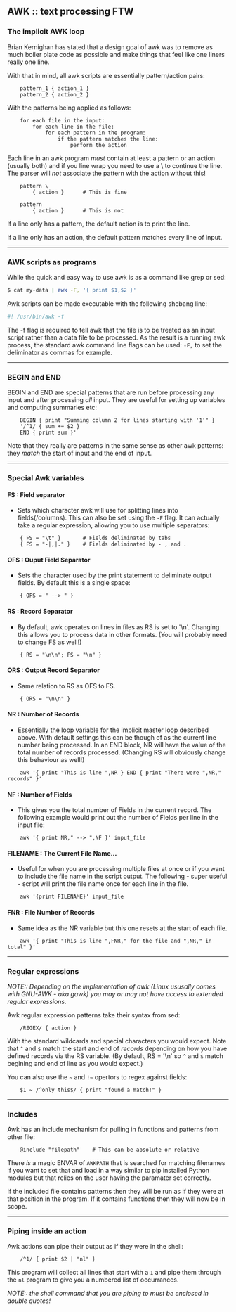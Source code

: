 AWK :: text processing FTW
--------------------------

### The implicit AWK loop
Brian Kernighan has stated that a design goal of awk was to remove as much
boiler plate code as possible and make things that feel like one liners really
one line.

With that in mind, all awk scripts are essentially pattern/action pairs:
```
    pattern_1 { action_1 }
    pattern_2 { action_2 }
```
With the patterns being applied as follows:
```
    for each file in the input:
        for each line in the file:
            for each pattern in the program:
                if the pattern matches the line:
                    perform the action
```
Each line in an awk program _must_ contain at least a pattern or an action
(usually both) and if you line wrap you need to use a \ to continue the line.
The parser will _not_ associate the pattern with the action without this!
```
    pattern \
        { action }      # This is fine

    pattern
        { action }      # This is not
```
If a line only has a pattern, the default action is to print the line.

If a line only has an action, the default pattern matches every line of input.

-------------------------------------------------------------------------------

### AWK scripts as programs
While the quick and easy way to use awk is as a command like grep or sed:

```bash
$ cat my-data | awk -F, '{ print $1,$2 }'
```

Awk scripts can be made executable with the following shebang line:

```bash
#! /usr/bin/awk -f
```

The -f flag is required to tell awk that the file is to be treated as an input
script rather than a data file to be processed. As the result is a running awk
process, the standard awk command line flags can be used: `-F,` to set the
deliminator as commas for example.

-------------------------------------------------------------------------------

### BEGIN and END
BEGIN and END are special patterns that are run before processing any input and
after processing _all_ input. They are useful for setting up variables and
computing summaries etc:
```
    BEGIN { print "Summing column 2 for lines starting with '1'" }
    '/^1/ { sum += $2 }
    END { print sum }'
```
Note that they really are patterns in the same sense as other awk patterns: they
_match_ the start of input and the end of input.

-------------------------------------------------------------------------------

### Special Awk variables
#### FS : Field separator
- Sets which character awk will use for splitting lines into fields(/columns).
  This can also be set using the `-F` flag. It can actually take a regular
  expression, allowing you to use multiple separators:
```
    { FS = "\t" }       # Fields deliminated by tabs
    { FS = "-|,|." }    # Fields deliminated by - , and .
```
#### OFS : Ouput Field Separator
- Sets the character used by the print statement to deliminate output fields. By
  default this is a single space:
```
    { OFS = " --> " }
```
#### RS : Record Separator
- By default, awk operates on lines in files as RS is set to '\n'. Changing this
  allows you to process data in other formats. (You will probably need to change
  FS as well!)
```
    { RS = "\n\n"; FS = "\n" }
```
#### ORS : Output Record Separator
- Same relation to RS as OFS to FS.
```
    { ORS = "\n\n" }
```
#### NR : Number of Records
- Essentially the loop variable for the implicit master loop described above.
  With default settings this can be though of as the current line number being
  processed. In an END block, NR will have the value of the total number of
  records processed. (Changing RS will obviously change this behaviour as well!)
```
    awk '{ print "This is line ",NR } END { print "There were ",NR," records" }'
```
#### NF : Number of Fields
- This gives you the total number of Fields in the current record. The following
  example would print out the number of Fields per line in the input file:
```
    awk '{ print NR," --> ",NF }' input_file
```
#### FILENAME : The Current File Name...
- Useful for when you are processing multiple files at once or if you want to
  include the file name in the script output. The following - super useful -
  script will print the file name once for each line in the file.
```
    awk '{print FILENAME}' input_file
```
#### FNR : File Number of Records
- Same idea as the NR variable but this one resets at the start of each file.
```
    awk '{ print "This is line ",FNR," for the file and ",NR," in total" }'
```

-------------------------------------------------------------------------------

### Regular expressions
_NOTE:: Depending on the implementation of awk (Linux ususally comes with
GNU-AWK - aka gawk) you may or may not have access to extended regular
expressions._

Awk regular expression patterns take their syntax from sed:
```
    /REGEX/ { action }
```
With the standard wildcards and special characters you would expect. Note that
`^` and `$` match the start and end of _records_ depending on how you have
defined records via the RS variable. (By default, RS = '\n' so `^` and `$` match
begining and end of line as you would expect.)

You can also use the `~` and `!~` opertors to regex against fields:
```
    $1 ~ /^only this$/ { print "found a match!" }
```

-------------------------------------------------------------------------------

### Includes
Awk has an include mechanism for pulling in functions and patterns from other
file:
```
    @include "filepath"    # This can be absolute or relative
```
There _is_ a magic ENVAR of `AWKPATH` that is searched for matching filenames if
you want to set that and load in a way similar to pip installed Python modules
but that relies on the user having the paramater set correctly.

If the included file contains patterns then they will be run as if they were at
that position in the program. If it contains functions then they will now be in
scope.

-------------------------------------------------------------------------------

### Piping inside an action
Awk actions can pipe their output as if they were in the shell:
```
    /^1/ { print $2 | "nl" }
```
This program will collect all lines that start with a `1` and pipe them through
the `nl` program to give you a numbered list of occurrances.

_NOTE:: the shell command that you are piping to must be enclosed in double
quotes!_
